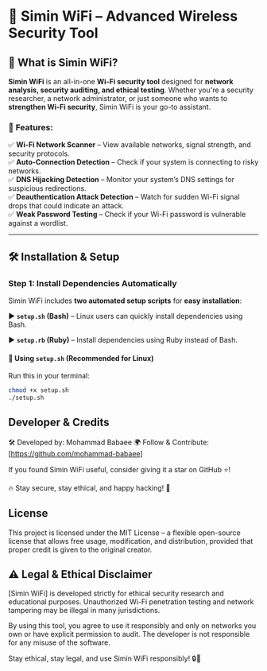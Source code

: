 # 🚀 Simin WiFi – Advanced Wireless Security Tool

## 📡 **What is Simin WiFi?**

**Simin WiFi** is an all-in-one **Wi-Fi security tool** designed for **network analysis, security auditing, and ethical testing**. Whether you're a security researcher, a network administrator, or just someone who wants to **strengthen Wi-Fi security**, Simin WiFi is your go-to assistant.

### 🌟 **Features:**

✅ **Wi-Fi Network Scanner** – View available networks, signal strength, and security protocols.  
✅ **Auto-Connection Detection** – Check if your system is connecting to risky networks.  
✅ **DNS Hijacking Detection** – Monitor your system’s DNS settings for suspicious redirections.  
✅ **Deauthentication Attack Detection** – Watch for sudden Wi-Fi signal drops that could indicate an attack.  
✅ **Weak Password Testing** – Check if your Wi-Fi password is vulnerable against a wordlist.

---

## 🛠️ **Installation & Setup**

### **Step 1: Install Dependencies Automatically**

Simin WiFi includes **two automated setup scripts** for **easy installation**:

**▶️ `setup.sh` (Bash)** – Linux users can quickly install dependencies using Bash.

**▶️ `setup.rb` (Ruby)** – Install dependencies using Ruby instead of Bash.

#### 🔧 **Using `setup.sh` (Recommended for Linux)**

Run this in your terminal:

```sh
chmod +x setup.sh
./setup.sh

```

## Developer & Credits

🛠️ Developed by: Mohammad Babaee 🌍 Follow & Contribute: [https://github.com/mohammad-babaee]

If you found Simin WiFi useful, consider giving it a star on GitHub ⭐!

🔥 Stay secure, stay ethical, and happy hacking! 🚀


## License

This project is licensed under the MIT License – a flexible open-source license that allows free usage, modification, and distribution, provided that proper credit is given to the original creator.

## ⚠️ Legal & Ethical Disclaimer

[Simin WiFi] is developed strictly for ethical security research and educational purposes. Unauthorized Wi-Fi penetration testing and network tampering may be illegal in many jurisdictions.

By using this tool, you agree to use it responsibly and only on networks you own or have explicit permission to audit. The developer is not responsible for any misuse of the software.

Stay ethical, stay legal, and use Simin WiFi responsibly! 🔒🚀
```
